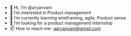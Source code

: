 - 👋 Hi, I’m @aryanvani
- 👀 I’m interested in Product management   
- 🌱 I’m currently learning wireframing, agile, Product sense
- 💞️ I’m looking for a product management internship
- 📫 How to reach me- aaryanvani@gmail.com
<!---
aryanvani/aryanvani is a ✨ special ✨ repository because its `README.md` (this file) appears on your GitHub profile.
You can click the Preview link to take a look at your changes.
--->
